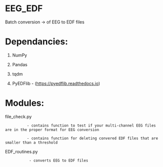 # EEG_EDF
Batch conversion -> of EEG to EDF files

# Dependancies:

1) NumPy

2) Pandas

3) tqdm

4) PyEDFlib - (https://pyedflib.readthedocs.io)

# Modules:

file_check.py 

              - contains function to test if your multi-channel EEG files are in the proper format for EEG conversion

              - contains function for deleting convered EDF files that are smaller than a threshold
              

EDF_routines.py 

               - converts EEG to EDF files
